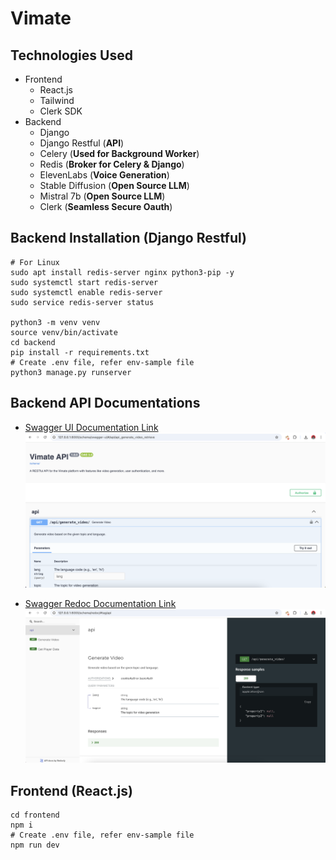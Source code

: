 # Vimate


## Technologies Used
- Frontend
    - React.js 
    - Tailwind
    - Clerk SDK
- Backend
    - Django
    - Django Restful (**API**)
    - Celery (**Used for Background Worker**)
    - Redis  (**Broker for Celery & Django**)
    - ElevenLabs (**Voice Generation**)
    - Stable Diffusion (**Open Source LLM**)
    - Mistral 7b (**Open Source LLM**)
    - Clerk (**Seamless Secure Oauth**)

## Backend Installation (Django Restful)
```
# For Linux
sudo apt install redis-server nginx python3-pip -y
sudo systemctl start redis-server
sudo systemctl enable redis-server
sudo service redis-server status 

python3 -m venv venv
source venv/bin/activate
cd backend
pip install -r requirements.txt
# Create .env file, refer env-sample file
python3 manage.py runserver
```

## Backend API Documentations
- [Swagger UI Documentation Link](http://127.0.0.1:8000/schema/swagger-ui/)
![](Docs/docs1.png)

- [Swagger Redoc Documentation Link](http://127.0.0.1:8000/schema/redoc/#tag/api)
![](Docs/docs2.png)

## Frontend (React.js)
```
cd frontend
npm i
# Create .env file, refer env-sample file
npm run dev
```